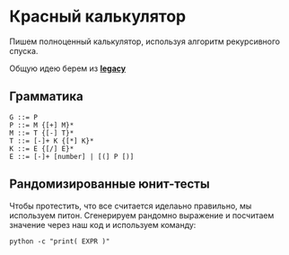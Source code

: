 # Красный калькулятор

Пишем полноценный калькулятор, используя алгоритм рекурсивного спуска.

Общую идею берем из [**legacy**](https://github.com/timattt/Easy-py-calculator)

## Грамматика

```
G ::= P
P ::= M {[+] M}*
M ::= T {[-] T}*
T ::= [-]+ K {[*] K}*
K ::= E {[/] E}*
E ::= [-]+ [number] | [(] P [)]
```

## Рандомизированные юнит-тесты

Чтобы протестить, что все считается иделаьно правильно, мы используем питон. Сгенерируем рандомно выражение и посчитаем значение через наш код и используем команду:

```
python -c "print( EXPR )"
```
